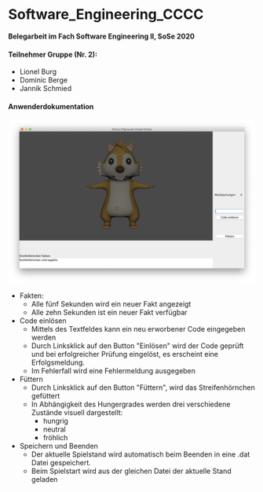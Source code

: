 # Software_Engineering_CCCC

**Belegarbeit im Fach Software Engineering II, SoSe 2020**

#### Teilnehmer Gruppe (Nr. 2):

* Lionel Burg
* Dominic Berge
* Jannik Schmied

#### Anwenderdokumentation

![](./Dokumenteordner/Misc/Window.png)

* Fakten: 
    * Alle fünf Sekunden wird ein neuer Fakt angezeigt
    * Alle zehn Sekunden ist ein neuer Fakt verfügbar
* Code einlösen
    * Mittels des Textfeldes kann ein neu erworbener Code eingegeben werden
    * Durch Linksklick auf den Button "Einlösen" wird der Code geprüft und bei erfolgreicher Prüfung eingelöst, es erscheint eine Erfolgsmeldung.
    * Im Fehlerfall wird eine Fehlermeldung ausgegeben
* Füttern
    * Durch Linksklick auf den Button "Füttern", wird das Streifenhörnchen gefüttert
    * In Abhängigkeit des Hungergrades werden drei verschiedene Zustände visuell dargestellt:
        * hungrig
        * neutral
        * fröhlich
* Speichern und Beenden
    * Der aktuelle Spielstand wird automatisch beim Beenden in eine .dat Datei gespeichert.
    * Beim Spielstart wird aus der gleichen Datei der aktuelle Stand geladen 
